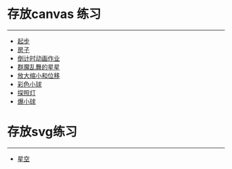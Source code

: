 ﻿# 存放canvas 练习
<hr>

* [起步 ](https://catsugar.github.io/Learn-canvas/canvas-0/start.html)
* [房子 ](https://catsugar.github.io/Learn-canvas/canvas-0/house.html)
* [倒计时动画作业](https://catsugar.github.io/Learn-canvas/canvas-1/time.html)
* [群魔乱舞的星星](https://catsugar.github.io/Learn-canvas/canvas-3/canvas-3.html)
* [放大缩小和位移](https://catsugar.github.io/Learn-canvas/canvas-4/canvas-4.html)
* [彩色小球](https://catsugar.github.io/Learn-canvas/canvas-7/canvas-7.html)
* [探照灯](https://catsugar.github.io/Learn-canvas/canvas-8/canvas-8.html)
* [爆小球](https://catsugar.github.io/Learn-canvas/canvas-9/canvas-9.html)

# 存放svg练习
<hr>


* [星空](https://catsugar.github.io/Learn-canvas/SVG-1/SVG-1.html)